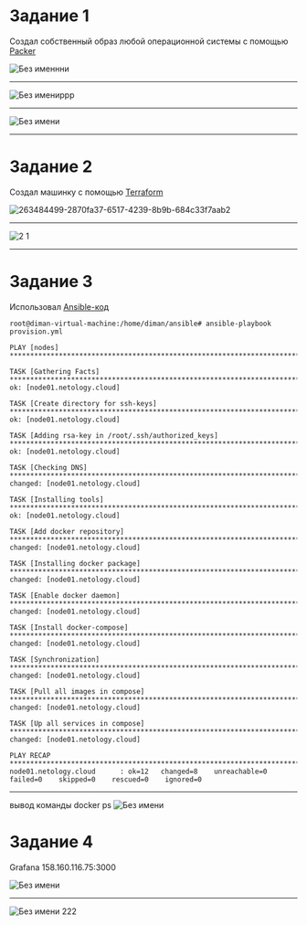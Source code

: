 # Задание 1

Создал собственный образ любой операционной системы  с помощью [Packer](https://cloud.yandex.ru/docs/tutorials/infrastructure-management/packer-quickstart) 


![Без именнни](https://github.com/Dimarkle/DevOps/assets/118626944/635dcff5-8796-4fae-8e52-c5ef5de183b0)
___
![Без имениррр](https://github.com/Dimarkle/DevOps/assets/118626944/7fce05df-909d-4201-bb5c-4ecf563631d6)
___
![Без имени](https://github.com/Dimarkle/DevOps/assets/118626944/08954aa0-594a-43d2-ba7a-84c78c00d030)
___

 
#  Задание 2

Создал машинку с помощью [Terraform](https://github.com/netology-group/virt-homeworks/tree/virt-11/05-virt-04-docker-compose/src/terraform)

![263484499-2870fa37-6517-4239-8b9b-684c33f7aab2](https://github.com/Dimarkle/DevOps/assets/118626944/54f471c1-af1d-4d8f-b8c9-cb698b5ff768)



___
![2 1](https://github.com/Dimarkle/DevOps/assets/118626944/2870fa37-6517-4239-8b9b-684c33f7aab2)
___
#  Задание 3

Использовал [Ansible-код](https://github.com/netology-group/virt-homeworks/tree/virt-11/05-virt-04-docker-compose/src/ansible)

```
root@diman-virtual-machine:/home/diman/ansible# ansible-playbook provision.yml

PLAY [nodes] ************************************************************************************************************************************************

TASK [Gathering Facts] **************************************************************************************************************************************
ok: [node01.netology.cloud]

TASK [Create directory for ssh-keys] ************************************************************************************************************************
ok: [node01.netology.cloud]

TASK [Adding rsa-key in /root/.ssh/authorized_keys] *********************************************************************************************************
ok: [node01.netology.cloud]

TASK [Checking DNS] *****************************************************************************************************************************************
changed: [node01.netology.cloud]

TASK [Installing tools] *************************************************************************************************************************************
ok: [node01.netology.cloud]

TASK [Add docker repository] ********************************************************************************************************************************
changed: [node01.netology.cloud]

TASK [Installing docker package] ****************************************************************************************************************************
changed: [node01.netology.cloud]

TASK [Enable docker daemon] *********************************************************************************************************************************
changed: [node01.netology.cloud]

TASK [Install docker-compose] *******************************************************************************************************************************
changed: [node01.netology.cloud]

TASK [Synchronization] **************************************************************************************************************************************
changed: [node01.netology.cloud]

TASK [Pull all images in compose] ***************************************************************************************************************************
changed: [node01.netology.cloud]

TASK [Up all services in compose] ***************************************************************************************************************************
changed: [node01.netology.cloud]

PLAY RECAP **************************************************************************************************************************************************
node01.netology.cloud      : ok=12   changed=8    unreachable=0    failed=0    skipped=0    rescued=0    ignored=0
```
____

вывод команды docker ps
![Без имени](https://github.com/Dimarkle/DevOps/assets/118626944/32fb3907-be53-473c-bb71-6c32d1f229fb)

#  Задание 4

 Grafana 158.160.116.75:3000

 

![Без имени](https://github.com/Dimarkle/DevOps/assets/118626944/392a9d90-f83f-4f45-9fa7-31576e5168c2)

____

![Без имени 222](https://github.com/Dimarkle/DevOps/assets/118626944/c951b043-36a6-4090-8d8c-4f680456cd7f)








